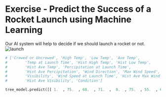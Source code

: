 # Exercise - Predict the Success of a Rocket Launch using Machine Learning

Our AI system will help to decide if we should launch a rocket or not. 
![launch](launch_images/mlmodel.png)

```Python
# ['Crewed or Uncrewed', 'High Temp', 'Low Temp', 'Ave Temp',
#        'Temp at Launch Time', 'Hist High Temp', 'Hist Low Temp',
#        'Hist Ave Temp', 'Percipitation at Launch Time',
#        'Hist Ave Percipitation', 'Wind Direction', 'Max Wind Speed',
#        'Visibility', 'Wind Speed at Launch Time', 'Hist Ave Max Wind Speed',
#        'Hist Ave Visibility', 'Condition']

tree_model.predict([[ 1.  , 75.  , 68.  , 71.  ,  0.  , 75.  , 55.  , 65.  ,  0.  , 0.08,  0.  , 16.  , 15.  ,  0.  ,  0.  ,  0.  ,  0.  ]])
```